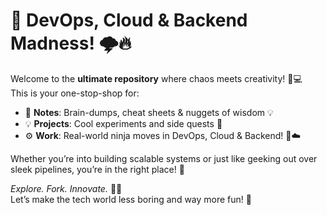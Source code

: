 # 🚀 DevOps, Cloud & Backend Madness! 🌩️🔥

Welcome to the **ultimate repository** where chaos meets creativity! 🎨💻  
This is your one-stop-shop for:  
- 📒 **Notes**: Brain-dumps, cheat sheets & nuggets of wisdom 💡  
- 💡 **Projects**: Cool experiments and side quests 🚀  
- ⚙️ **Work**: Real-world ninja moves in DevOps, Cloud & Backend! 💾☁️  

Whether you’re into building scalable systems or just like geeking out over sleek pipelines, you’re in the right place! 🙌

_Explore. Fork. Innovate._ 🌟✨  
Let’s make the tech world less boring and way more fun! 🎉
